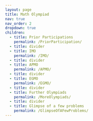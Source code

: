 ```yaml
---
layout: page
title: Math Olympiad
nav: true
nav_order: 2
dropdown: true
children:
  - title: Prior Participations
    permalink: /PriorParticipation/
  - title: divider
  - title: IMO
    permalink: /IMO/
  - title: divider
  - title: APMO
    permalink: /APMO/
  - title: divider
  - title: EGMO
    permalink: /EGMO/
  - title: divider
  - title: Further Olympiads
    permalink: /MoreOlympiads/
  - title: divider
  - title: Glimpse of a few problems
    permalink: /GlimpseOfAFewProblems/
---
```

